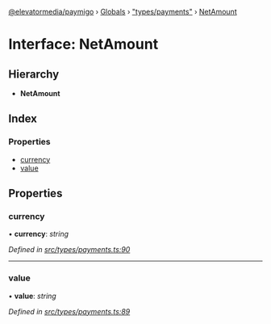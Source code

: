 [@elevatormedia/paymigo](../README.md) › [Globals](../globals.md) › ["types/payments"](../modules/_types_payments_.md) › [NetAmount](_types_payments_.netamount.md)

# Interface: NetAmount

## Hierarchy

-   **NetAmount**

## Index

### Properties

-   [currency](_types_payments_.netamount.md#currency)
-   [value](_types_payments_.netamount.md#value)

## Properties

### currency

• **currency**: _string_

_Defined in [src/types/payments.ts:90](https://github.com/ELEVATORmedia/paymigo/blob/02f279b/src/types/payments.ts#L90)_

---

### value

• **value**: _string_

_Defined in [src/types/payments.ts:89](https://github.com/ELEVATORmedia/paymigo/blob/02f279b/src/types/payments.ts#L89)_
